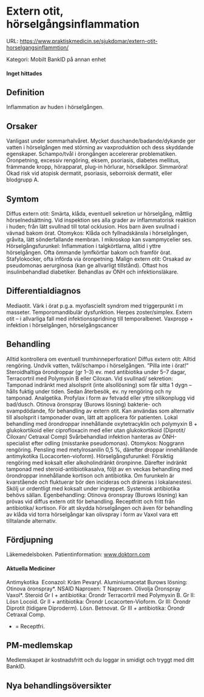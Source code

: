 # Extern otit, hörselgångsinflammation

URL: https://www.praktiskmedicin.se/sjukdomar/extern-otit-horselgangsinflammtion/



Kategori: Mobilt BankID på annan enhet

#### Inget hittades

## Definition

Inflammation av huden i hörselgången.

## Orsaker

Vanligast under sommarhalvåret. Mycket duschande/badande/dykande ger vatten i hörselgången med störning av vaxproduktion och dess skyddande egenskaper. Schampo/tvål i örongången accelererar problematiken. Öronpetning, excessiv rengöring, eksem, psoriasis, diabetes mellitus, främmande kropp, hörapparat, plug-in hörlurar, hörselkåpor. Simmaröra!
Ökad risk vid atopisk dermatit, psoriasis, seborroisk dermatit, eller blodgrupp A.

## Symtom

Diffus extern otit: Smärta, klåda, eventuell sekretion ur hörselgång, måttlig hörselnedsättning. Vid inspektion ses alla grader av inflammatorisk reaktion i huden; från lätt svullnad till total ocklusion. Hos barn även svullnad i vävnad bakom örat.
Otomykos: Klåda och fyllnadskänsla i hörselgången, gråvita, lätt sönderfallande membran. I mikroskop kan svampmycelier ses.
Hörselgångsfurunkel: Inflammation i talgkörtlarna, alltid i yttre hörselgången. Ofta ömmande lymfkörtlar bakom och framför örat. Stafylokocker, ofta införda via öronpetning.
Malign extern otit: Orsakad av pseudomonas aerurginosa (kan ge allvarligt tillstånd). Oftast hos insulinbehandlad diabetiker. Behandlas av ÖNH och infektionsläkare.

## Differentialdiagnos

Mediaotit. Värk i örat p.g.a. myofasciellt syndrom med triggerpunkt i m masseter. Temporomandibulär dysfunktion. Herpes zoster/simplex. Extern otit – i allvarliga fall med infektionsspridning till temporalbenet. Vaxpropp + infektion i hörselgången, hörselgångscancer

## Behandling

Alltid kontrollera om eventuell trumhinneperforation!
Diffus extern otit: Alltid rengöring. Undvik vatten, tvål/schampo i hörselgången. ”Pilla inte i örat!” Steroidhaltiga örondroppar (gr 1–3) ev. med antibiotika under 5–7 dagar, Terracortril med Polymyxin B eller Ciloxan. Vid svullnad/ sekretion: Tamponad indränkt med alsolsprit (inte alsollösning) som får sitta 1 dygn – hålls fuktig under tiden. Sedan återbesök, ev. ny rengöring och ny tamponad. Analgetika. Profylax i form av fetvadd eller yttre silikonplugg vid bad/dusch.
Otinova öronspray (Burows lösning) bakterie- och svampdödande, för behandling av extern otit. Kan användas som alternativ till alsolsprit i tamponader ovan, lätt att applicera för patienten.
Lokal behandling med örondroppar innehållande oxytetracyklin och polymyxin B + glukokortikoid eller ciprofloxacin med eller utan glukokortikoid (Diprotit/ Ciloxan/ Cetraxal Comp)
Svårbehandlad infektion hanteras av ÖNH-specialist efter odling (misstanke pseudomonas).
Otomykos: Noggrann rengöring. Pensling med metylrosanilin 0,5 %, därefter droppar innehållande antimykotika (Locacorten-vioform).
Hörselgångsfurunkel: Försiktig rengöring med koksalt eller alkoholindränkt öronpinne. Därefter indränkt tamponad med steroid-antibiotikasalva, följt av en veckas behandling med örondroppar innehållande kortison och antibiotika. Om furunkeln är kvarstående och fluktuerar bör den incideras och dräneras i lokalanestesi. Skölj ur ordentligt med koksalt under ingreppet.
Systemisk antibiotika behövs sällan.
Egenbehandling:
Otinova öronspray (Burows lösning) kan prövas vid diffus extern otit för behandling. Receptfritt och fritt från antibiotika/ kortison.
För att skydda hörselgången och även för behandling av klåda vid torra hörselgångar kan olivspray i form av Vaxol vara ett tilltalande alternativ.

## Fördjupning

Läkemedelsboken.
Patientinformation: www.doktorn.com

#### Aktuella Mediciner

Antimykotika 
Econazol: Kräm Pevaryl.
Aluminiumacetat
Burows lösning: Otinova öronspray*.
NSAID Naproxen: T Naproxen.
Olivolja
Öronspray Vaxol*.
Steroid
Gr I + antibiotika: Örondr Terracortril med Polymyxin B.
Gr II: Lösn Locoid.
Gr II + antibiotika: Örondr Locacorten-Vioform.
Gr III: Örondr Diprotit (tidigare Diproderm). Lösn. Betnovat.
Gr III + antibiotika: Örondr Cetraxal Comp.
* = Receptfri.

## PM-medlemskap

Medlemskapet är kostnadsfritt och du loggar in smidigt och tryggt med ditt BankID.

## Nya behandlingsöversikter

